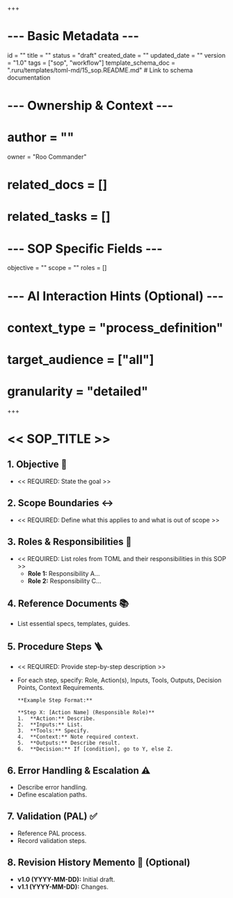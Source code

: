 +++
# --- Basic Metadata ---
id = ""
title = ""
status = "draft"
created_date = ""
updated_date = ""
version = "1.0"
tags = ["sop", "workflow"]
template_schema_doc = ".ruru/templates/toml-md/15_sop.README.md" # Link to schema documentation

# --- Ownership & Context ---
# author = ""
owner = "Roo Commander"
# related_docs = []
# related_tasks = []

# --- SOP Specific Fields ---
objective = ""
scope = ""
roles = []

# --- AI Interaction Hints (Optional) ---
# context_type = "process_definition"
# target_audience = ["all"]
# granularity = "detailed"
+++

# << SOP_TITLE >>

## 1. Objective 🎯

*   << REQUIRED: State the goal >>

## 2. Scope Boundaries ↔️

*   << REQUIRED: Define what this applies to and what is out of scope >>

## 3. Roles & Responsibilities 👤

*   << REQUIRED: List roles from TOML and their responsibilities in this SOP >>
    *   **Role 1:** Responsibility A...
    *   **Role 2:** Responsibility C...

## 4. Reference Documents 📚

*   List essential specs, templates, guides.

## 5. Procedure Steps 🪜

*   << REQUIRED: Provide step-by-step description >>
*   For each step, specify: Role, Action(s), Inputs, Tools, Outputs, Decision Points, Context Requirements.

    ```
    **Example Step Format:**

    **Step X: [Action Name] (Responsible Role)**
    1.  **Action:** Describe.
    2.  **Inputs:** List.
    3.  **Tools:** Specify.
    4.  **Context:** Note required context.
    5.  **Outputs:** Describe result.
    6.  **Decision:** If [condition], go to Y, else Z.
    ```

## 6. Error Handling & Escalation ⚠️

*   Describe error handling.
*   Define escalation paths.

## 7. Validation (PAL) ✅

*   Reference PAL process.
*   Record validation steps.

## 8. Revision History Memento 📜 (Optional)

*   **v1.0 (YYYY-MM-DD):** Initial draft.
*   **v1.1 (YYYY-MM-DD):** Changes.